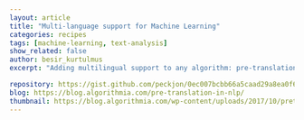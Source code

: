 ```yaml
---
layout: article
title: "Multi-language support for Machine Learning"
categories: recipes
tags: [machine-learning, text-analysis]
show_related: false
author: besir_kurtulmus
excerpt: "Adding multilingual support to any algorithm: pre-translation in NLP"

repository: https://gist.github.com/peckjon/0ec007bcbb66a5caad29a8ea0f6d8e77
blog: https://blog.algorithmia.com/pre-translation-in-nlp/
thumbnail: https://blog.algorithmia.com/wp-content/uploads/2017/10/pretranslation_splash.png
---
```

